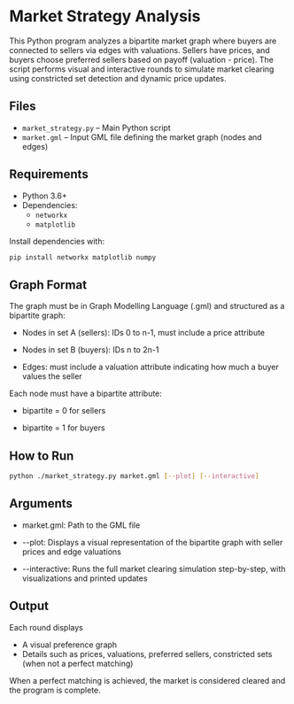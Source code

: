 # Market Strategy Analysis

This Python program analyzes a bipartite market graph where buyers are connected to sellers via edges with valuations. Sellers have prices, and buyers choose preferred sellers based on payoff (valuation - price). The script performs visual and interactive rounds to simulate market clearing using constricted set detection and dynamic price updates.

## Files

- `market_strategy.py` – Main Python script
- `market.gml` – Input GML file defining the market graph (nodes and edges)

## Requirements

- Python 3.6+
- Dependencies:
  - `networkx`
  - `matplotlib`

Install dependencies with:

```bash
pip install networkx matplotlib numpy
```

## Graph Format
The graph must be in Graph Modelling Language (.gml) and structured as a bipartite graph:

- Nodes in set A (sellers): IDs 0 to n-1, must include a price attribute

- Nodes in set B (buyers): IDs n to 2n-1

- Edges: must include a valuation attribute indicating how much a buyer values the seller

Each node must have a bipartite attribute:

- bipartite = 0 for sellers

- bipartite = 1 for buyers

## How to Run 
```bash
python ./market_strategy.py market.gml [--plot] [--interactive]
```

## Arguments 
- market.gml: Path to the GML file

- --plot: Displays a visual representation of the bipartite graph with seller prices and edge valuations

- --interactive: Runs the full market clearing simulation step-by-step, with visualizations and printed updates


## Output 
Each round displays 
- A visual preference graph 
- Details such as prices, valuations, preferred sellers, constricted sets (when not a perfect matching)

When a perfect matching is achieved, the market is considered cleared and the program is complete.




